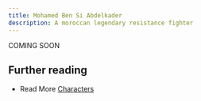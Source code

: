 ```yaml
---
title: Mohamed Ben Si Abdelkader
description: A moroccan legendary resistance fighter
---
```


COMING SOON

## Further reading

- Read More [Characters](/characters/)